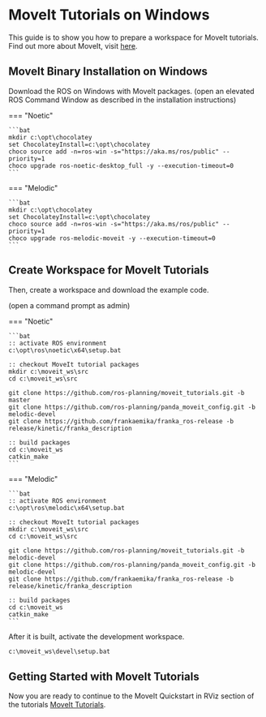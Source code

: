 # MoveIt Tutorials on Windows
This guide is to show you how to prepare a workspace for MoveIt tutorials. Find out more about MoveIt, visit [here](https://moveit.ros.org/).

## MoveIt Binary Installation on Windows
Download the ROS on Windows with MoveIt packages.
(open an elevated ROS Command Window as described in the installation instructions)

=== "Noetic"

    ```bat
    mkdir c:\opt\chocolatey
    set ChocolateyInstall=c:\opt\chocolatey
    choco source add -n=ros-win -s="https://aka.ms/ros/public" --priority=1
    choco upgrade ros-noetic-desktop_full -y --execution-timeout=0
    ```

=== "Melodic"

    ```bat
    mkdir c:\opt\chocolatey
    set ChocolateyInstall=c:\opt\chocolatey
    choco source add -n=ros-win -s="https://aka.ms/ros/public" --priority=1
    choco upgrade ros-melodic-moveit -y --execution-timeout=0
    ```

## Create Workspace for MoveIt Tutorials
Then, create a workspace and download the example code.

(open a command prompt as admin)

=== "Noetic"

    ```bat
    :: activate ROS environment
    c:\opt\ros\noetic\x64\setup.bat

    :: checkout MoveIt tutorial packages
    mkdir c:\moveit_ws\src
    cd c:\moveit_ws\src

    git clone https://github.com/ros-planning/moveit_tutorials.git -b master
    git clone https://github.com/ros-planning/panda_moveit_config.git -b melodic-devel
    git clone https://github.com/frankaemika/franka_ros-release -b release/kinetic/franka_description

    :: build packages
    cd c:\moveit_ws
    catkin_make
    ```

=== "Melodic"

    ```bat
    :: activate ROS environment
    c:\opt\ros\melodic\x64\setup.bat

    :: checkout MoveIt tutorial packages
    mkdir c:\moveit_ws\src
    cd c:\moveit_ws\src

    git clone https://github.com/ros-planning/moveit_tutorials.git -b melodic-devel
    git clone https://github.com/ros-planning/panda_moveit_config.git -b melodic-devel
    git clone https://github.com/frankaemika/franka_ros-release -b release/kinetic/franka_description

    :: build packages
    cd c:\moveit_ws
    catkin_make
    ```

After it is built, activate the development workspace.

```bat
c:\moveit_ws\devel\setup.bat
```

## Getting Started with MoveIt Tutorials
Now you are ready to continue to the MoveIt Quickstart in RViz section of the tutorials [MoveIt Tutorials](https://ros-planning.github.io/moveit_tutorials/doc/quickstart_in_rviz/quickstart_in_rviz_tutorial.html).
